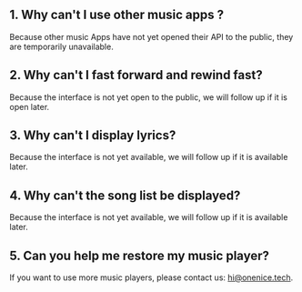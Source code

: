 ## 1. Why can't I use other music apps ?
Because other music Apps have not yet opened their API to the public,  they are temporarily unavailable.

## 2. Why can't I fast forward and rewind fast?
Because the interface is not yet open to the public, we will follow up if it is open later.

## 3. Why can't I display lyrics?
Because the interface is not yet available, we will follow up if it is available later.

## 4. Why can't the song list be displayed?
Because the interface is not yet available, we will follow up if it is available later.

## 5. Can you help me restore my music player?
If you want to use more music players, please contact us: hi@onenice.tech.
